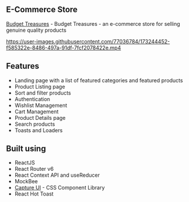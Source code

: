 ## E-Commerce Store

[Budget Treasures](https://budget-treasures-store.netlify.app/) - Budget Treasures - an e-commerce store for selling genuine quality products

https://user-images.githubusercontent.com/77036784/173244452-f585322e-8486-497a-91df-7fcf2078422e.mp4

## Features

- Landing page with a list of featured categories and featured products
- Product Listing page
- Sort and filter products
- Authentication
- Wishlist Management
- Cart Management
- Product Details page
- Search products
- Toasts and Loaders

## Built using

- ReactJS
- React Router v6
- React Context API and useReducer
- MockBee
- [Capture UI](https://capture-ui.netlify.app/) - CSS Component Library
- React Hot Toast
